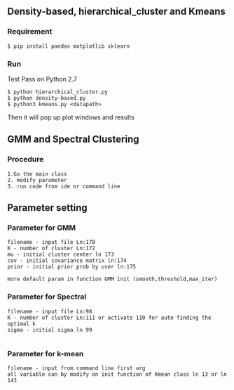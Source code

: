 ## Density-based, hierarchical_cluster and Kmeans

### Requirement

```
$ pip install pandas matplotlib sklearn
```

### Run

Test Pass on Python 2.7

```
$ python hierarchical_cluster.py
$ python density-based.py
$ python3 kmeans.py <datapath>
```

Then it will pop up plot windows and results

## GMM and Spectral Clustering

### Procedure

```
1.Go the main class
2. modify parameter
3. run code from ide or command line
```

## Parameter setting
### Parameter for GMM

```
filename - input file Ln:170
K - number of cluster Ln:172
mu - initial cluster center ln 173
cov - initial covariance matrix ln:174
prior - initial prior prob by user ln:175

more default param in function GMM init (smooth,threshold,max_iter)
```

### Parameter for Spectral

```
filename - input file Ln:98
K - number of cluster Ln:111 or activate 110 for auto finding the optimal k
sigma - initial sigma ln 99


```

### Parameter for k-mean

```
filename - input from command line first arg
all variable can by modify on init function of Kmean class ln 13 or ln 143

```
